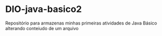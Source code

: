 # DIO-java-basico2
Repositório para armazenas minhas primeiras atividades de Java Básico
alterando conteiudo de um arquivo


